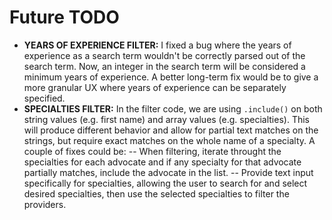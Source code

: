 # Future TODO
- **YEARS OF EXPERIENCE FILTER:** I fixed a bug where the years of experience as a search term wouldn't be correctly parsed out of the search term. Now, an integer in the search term will be considered a minimum years of experience. A better long-term fix would be to give a more granular UX where years of experience can be separately specified.
- **SPECIALTIES FILTER:** In the filter code, we are using `.include()` on both string values (e.g. first name) and array values (e.g. specialties). This will produce different behavior and allow for partial text matches on the strings, but require exact matches on the whole name of a specialty. A couple of fixes could be:
-- When filtering, iterate throught the specialties for each advocate and if any specialty for that advocate partially matches, include the advocate in the list.
-- Provide text input specifically for specialties, allowing the user to search for and select desired specialties, then use the selected specialties to filter the providers.